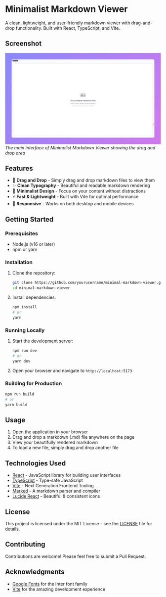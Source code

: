# Minimalist Markdown Viewer

A clean, lightweight, and user-friendly markdown viewer with drag-and-drop functionality. Built with React, TypeScript, and Vite.

## Screenshot

![Minimalist Markdown Viewer Interface](screenshot.png)
*The main interface of Minimalist Markdown Viewer showing the drag and drop area*

## Features

- 🚀 **Drag and Drop** - Simply drag and drop markdown files to view them
- ✨ **Clean Typography** - Beautiful and readable markdown rendering
- 🎨 **Minimalist Design** - Focus on your content without distractions
- ⚡ **Fast & Lightweight** - Built with Vite for optimal performance
- 📱 **Responsive** - Works on both desktop and mobile devices

## Getting Started

### Prerequisites

- Node.js (v16 or later)
- npm or yarn

### Installation

1. Clone the repository:
   ```bash
   git clone https://github.com/yourusername/minimal-markdown-viewer.git
   cd minimal-markdown-viewer
   ```

2. Install dependencies:
   ```bash
   npm install
   # or
   yarn
   ```

### Running Locally

1. Start the development server:
   ```bash
   npm run dev
   # or
   yarn dev
   ```

2. Open your browser and navigate to `http://localhost:5173`

### Building for Production

```bash
npm run build
# or
yarn build
```

## Usage

1. Open the application in your browser
2. Drag and drop a markdown (.md) file anywhere on the page
3. View your beautifully rendered markdown
4. To load a new file, simply drag and drop another file

## Technologies Used

- [React](https://reactjs.org/) - JavaScript library for building user interfaces
- [TypeScript](https://www.typescriptlang.org/) - Type-safe JavaScript
- [Vite](https://vitejs.dev/) - Next Generation Frontend Tooling
- [Marked](https://marked.js.org/) - A markdown parser and compiler
- [Lucide React](https://lucide.dev/) - Beautiful & consistent icons

## License

This project is licensed under the MIT License - see the [LICENSE](LICENSE) file for details.

## Contributing

Contributions are welcome! Please feel free to submit a Pull Request.

## Acknowledgments

- [Google Fonts](https://fonts.google.com/) for the Inter font family
- [Vite](https://vitejs.dev/) for the amazing development experience
